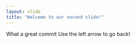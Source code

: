 ```yaml
---
layout: slide
title: "Welcome to our second slide!"
---
```

What a great commit
Use the left arrow to go back!
